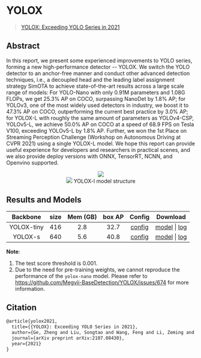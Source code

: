 # YOLOX

> [YOLOX: Exceeding YOLO Series in 2021](https://arxiv.org/abs/2107.08430)

<!-- [ALGORITHM] -->

## Abstract

In this report, we present some experienced improvements to YOLO series, forming a new high-performance detector -- YOLOX. We switch the YOLO detector to an anchor-free manner and conduct other advanced detection techniques, i.e., a decoupled head and the leading label assignment strategy SimOTA to achieve state-of-the-art results across a large scale range of models: For YOLO-Nano with only 0.91M parameters and 1.08G FLOPs, we get 25.3% AP on COCO, surpassing NanoDet by 1.8% AP; for YOLOv3, one of the most widely used detectors in industry, we boost it to 47.3% AP on COCO, outperforming the current best practice by 3.0% AP; for YOLOX-L with roughly the same amount of parameters as YOLOv4-CSP, YOLOv5-L, we achieve 50.0% AP on COCO at a speed of 68.9 FPS on Tesla V100, exceeding YOLOv5-L by 1.8% AP. Further, we won the 1st Place on Streaming Perception Challenge (Workshop on Autonomous Driving at CVPR 2021) using a single YOLOX-L model. We hope this report can provide useful experience for developers and researchers in practical scenes, and we also provide deploy versions with ONNX, TensorRT, NCNN, and Openvino supported.

<div align=center>
<img src="https://user-images.githubusercontent.com/40661020/144001736-9fb303dd-eac7-46b0-ad45-214cfa51e928.png"/>
</div>

<div align=center>
<img src="https://user-images.githubusercontent.com/27466624/211143387-004c6718-3d61-44c8-9406-f56b9238452a.jpg"/>
YOLOX-l model structure
</div>

## Results and Models

|  Backbone  | size | Mem (GB) | box AP |                                                  Config                                                  |                                                                                                                                    Download                                                                                                                                    |
| :--------: | :--: | :------: | :----: | :------------------------------------------------------------------------------------------------------: | :----------------------------------------------------------------------------------------------------------------------------------------------------------------------------------------------------------------------------------------------------------------------------: |
| YOLOX-tiny | 416  |   2.8    |  32.7  | [config](https://github.com/open-mmlab/mmyolo/tree/main/configs/yolox/yolox_tiny_fast_8xb8-300e_coco.py) | [model](https://download.openmmlab.com/mmyolo/v0/yolox/yolox_tiny_8xb8-300e_coco/yolox_tiny_8xb8-300e_coco_20220919_090908-0e40a6fc.pth) \| [log](https://download.openmmlab.com/mmyolo/v0/yolox/yolox_tiny_8xb8-300e_coco/yolox_tiny_8xb8-300e_coco_20220919_090908.log.json) |
|  YOLOX-s   | 640  |   5.6    |  40.8  |  [config](https://github.com/open-mmlab/mmyolo/tree/main/configs/yolox/yolox_s_fast_8xb8-300e_coco.py)   |       [model](https://download.openmmlab.com/mmyolo/v0/yolox/yolox_s_8xb8-300e_coco/yolox_s_8xb8-300e_coco_20220917_030738-d7e60cb2.pth) \| [log](https://download.openmmlab.com/mmyolo/v0/yolox/yolox_s_8xb8-300e_coco/yolox_s_8xb8-300e_coco_20220917_030738.log.json)       |

**Note**:

1. The test score threshold is 0.001.
2. Due to the need for pre-training weights, we cannot reproduce the performance of the `yolox-nano` model. Please refer to https://github.com/Megvii-BaseDetection/YOLOX/issues/674 for more information.

## Citation

```latex
@article{yolox2021,
  title={{YOLOX}: Exceeding YOLO Series in 2021},
  author={Ge, Zheng and Liu, Songtao and Wang, Feng and Li, Zeming and Sun, Jian},
  journal={arXiv preprint arXiv:2107.08430},
  year={2021}
}
```
